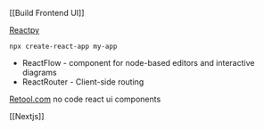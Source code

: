 [[Build Frontend UI]]

[Reactpy](https://www.linkedin.com/posts/imaad-mohamed-khan_python-javascript-react-activity-7071131339277643776-Dgj5?utm_source=share&utm_medium=member_desktop)

```
npx create-react-app my-app
```

* ReactFlow - component for node-based editors and interactive diagrams
* ReactRouter - Client-side routing

[Retool.com](http://retool.com/) no code react ui components

[[Nextjs]]
